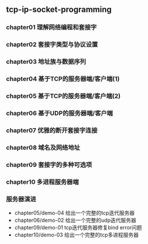 ## tcp-ip-socket-programming

### chapter01 理解网络编程和套接字

### chapter02 套接字类型与协议设置

### chapter03 地址族与数据序列

### chapter04 基于TCP的服务器端/客户端(1)

### chapter05 基于TCP的服务器端/客户端(2)

### chapter06 基于UDP的服务器端/客户端

### chapter07 优雅的断开套接字连接

### chapter08 域名及网络地址

### chapter09 套接字的多种可选项

### chapter10 多进程服务器端

### 服务器演进

- chapter05/demo-04 给出一个完整的tcp迭代服务器
- chapter06/demo-02 给出一个完整的udp迭代服务器
- chapter09/demo-01 tcp迭代服务器修复bind error问题
- chapter10/demo-03 给出一个完整的tcp多进程服务器
